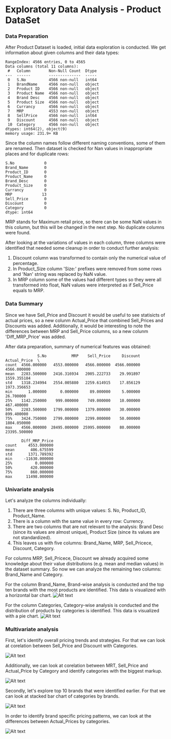 # Exploratory Data Analysis - Product DataSet
### Data Preparation
After Product Dataset is loaded, initial data exploration is conducted. We get information about given columns and their data types:

```
RangeIndex: 4566 entries, 0 to 4565
Data columns (total 11 columns):
 #   Column        Non-Null Count  Dtype 
---  ------        --------------  ----- 
 0   S.No          4566 non-null   int64 
 1   BrandName     4566 non-null   object
 2   Product ID    4566 non-null   object
 3   Product Name  4566 non-null   object
 4   Brand Desc    4566 non-null   object
 5   Product Size  4566 non-null   object
 6   Currancy      4566 non-null   object
 7   MRP           4553 non-null   object
 8   SellPrice     4566 non-null   int64 
 9   Discount      4566 non-null   object
 10  Category      4566 non-null   object
dtypes: int64(2), object(9)
memory usage: 231.9+ KB
```
Since the column names follow different naming conventions, some of them are renamed. Then dataset is checked for Nan values in inappropriate places and for duplicate rows:
```
S.No             0
Brand_Name       0
Product_ID       0
Product_Name     0
Brand_Desc       0
Product_Size     0
Currancy         0
MRP             13
Sell_Price       0
Discount         0
Category         0
dtype: int64
```

MRP stands for Maximum retail price, so there can be some NaN values in this column, but this will be changed in the next step. No duplicate columns were found.

After looking at the variations of values in each column, three columns were identified that needed some cleanup in order to conduct further analysis:
1) Discount column was transformed to contain only the numerical value of percentage.
2) In Product_Size column 'Size:' prefixes were removed from some rows and 'Nan' string was replaced by NaN value.
3) In MRP column some of the values had different types so they were all transformed into float, NaN values were interpreted as if Sell_Price equals to MRP.

### Data Summary
Since we have Sell_Price and Discount it would be useful to see statisicts of actual prices, so a new colunm Actual_Price that combined Sell_Prices and Discounts was added. Additionally, it would be interesting to note the differences between MRP and Sell_Price columns, so a new colunm 'Diff_MRP_Price' was added. 

After data preparation, summary of numerical features was obtained:
```
              S.No           MRP    Sell_Price     Discount  Actual_Price  \
count  4566.000000   4553.000000   4566.000000  4566.000000   4566.000000
mean   2283.500000   2416.316934   2005.222733    29.991897   1559.355184
std    1318.234994   2554.005880   2259.614915    17.856129   1973.356653
min       1.000000      0.000000     89.000000     5.000000     26.700000
25%    1142.250000    999.000000    749.000000    10.000000    467.400000
50%    2283.500000   1799.000000   1379.000000    30.000000    899.400000
75%    3424.750000   2799.000000   2299.000000    50.000000   1804.050000
max    4566.000000  28495.000000  25995.000000    80.000000  23395.500000

       Diff_MRP_Price
count     4553.000000
mean       406.675599
std       1371.789392
min     -11630.000000
25%          0.000000
50%        420.000000
75%        860.000000
max      11498.000000
```

### Univariate analysis

Let's analyze the columns individually:
1) There are three columns with unique values: S. No, Product_ID, Product_Name.
2) There is a column with the same value in every row: Currency.
3) There are two columns that are not relevant to the analysis: Brand Desc (since its values are almost unique), Product Size (since its values are not standardized).
4) This leaves us with five columns: Brand_Name, MRP, Sell_Pricece, Discount, Category.

For columns MRP, Sell_Pricece, Discount we already acquired some knowledge about their value distributions (e.g. mean and median values) in the dataset summary. So now we can analyze the remaining two columns: Brand_Name and Category.

For the column Brand_Name, Brand-wise analysis is conducted and the top ten brands with the most products are identified. This data is visualized with a horizontal bar chart.
![Alt text](top_brands.png)

For the column Categories, Category-wise analysis is conducted and the distribution of products by categories is identified. This data is visualized with a pie chart. 
![Alt text](categories.png)


### Multivariate analysis

First, let's identify overall pricing trends and strategies. 
For that we can look at corelation between Sell_Price and Discount with Categories.

![Alt text](prices_discounts.png)

Additionally, we can look at corelation between MRT, Sell_Price and Actual_Price by Category and identify categories with the biggest markup.

![Alt text](MRP_prices.png)


Secondly, let's explore top 10 brands that were identified earlier.
For that we can look at stacked bar chart of categories by brands.

![Alt text](categories_by_brands.png)

In order to identify brand specific pricing patterns, we can look at the differences between Actual_Prices by categories. 

![Alt text](brand_pricing.png)

